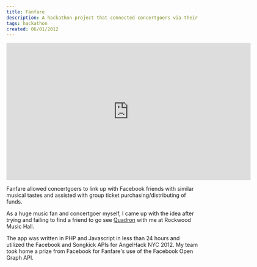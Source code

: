 ```yaml
---
title: Fanfare
description: A hackathon project that connected concertgoers via their music tastes.
tags: hackathon
created: 06/01/2012
---
```

<iframe class="media video" width="640" height="360" src="http://www.youtube.com/embed/gMG8yLw0-q0?rel=0" frameborder="0" allowfullscreen></iframe>

Fanfare allowed concertgoers to link up with Facebook friends with similar musical tastes and assisted with group ticket purchasing/distributing of funds.

As a huge music fan and concertgoer myself, I came up with the idea after trying and failing to find a friend to go see [Quadron](http://soundcloud.com/quadronmusic) with me at Rockwood Music Hall.

The app was written in PHP and Javascript in less than 24 hours and utilized the Facebook and Songkick APIs for AngelHack NYC 2012. My team took home a prize from Facebook for Fanfare's use of the Facebook Open Graph API.
